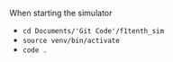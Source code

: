 When starting the simulator 
- `cd Documents/'Git Code'/f1tenth_sim`
- `source venv/bin/activate`
- `code .`
